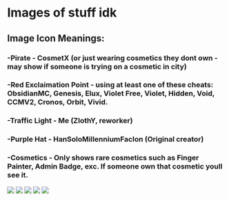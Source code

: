 # Images of stuff idk

## Image Icon Meanings:

### -Pirate - CosmetX (or just wearing cosmetics they dont own - may show if someone is trying on a cosmetic in city)

### -Red Exclaimation Point - using at least one of these cheats: ObsidianMC, Genesis, Elux, Violet Free, Violet, Hidden, Void, CCMV2, Cronos, Orbit, Vivid.

### -Traffic Light - Me (ZlothY, reworker)

### -Purple Hat - HanSoloMillenniumFaclon (Original creator)

### -Cosmetics - Only shows rare cosmetics such as Finger Painter, Admin Badge, exc. If someone own that cosmetic youll see it.


<img src="https://i.imgur.com/DnLpcCX.png">

<img src="https://i.imgur.com/odoLLip.jpeg">

<img src="https://i.imgur.com/h4wSYDf.jpeg">

<img src="https://i.imgur.com/1mDjDyW.jpeg">

<img src="https://i.imgur.com/QRvCW62.jpeg">

